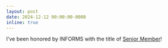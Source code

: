 ```yaml
---
layout: post
date: 2024-12-12 00:00:00-0000
inline: true
---
```


I've been honored by INFORMS with the title of [Senior Member](https://www.informs.org/Recognizing-Excellence/Senior-Membership)!
